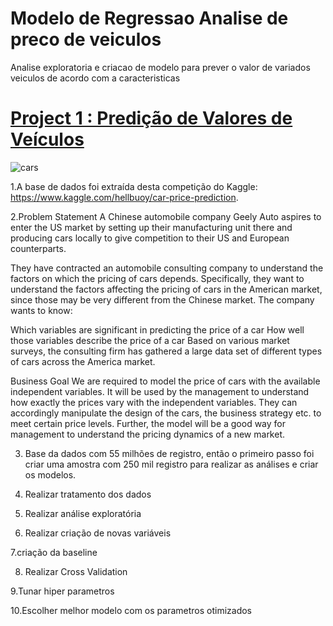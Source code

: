# Modelo de Regressao Analise de preco de veiculos
 
 Analise exploratoria e criacao de modelo para prever o valor de variados veiculos de acordo com a caracteristicas
 
 
 # [Project 1 : Predição de Valores de Veículos ](https://github.com/bezerraluis/Modelo-de-Regressao-Analise-de-preco-de-veiculos/blob/master/Project_Cars_price.ipynb)

![cars](https://github.com/bezerraluis/-Main-projects/blob/master/images/cars_price.jpg)


1.A base de dados foi extraída desta competição do Kaggle: https://www.kaggle.com/hellbuoy/car-price-prediction. 


2.Problem Statement A Chinese automobile company Geely Auto aspires to enter the US market by setting up their manufacturing unit there and producing cars locally to give competition to their US and European counterparts.

They have contracted an automobile consulting company to understand the factors on which the pricing of cars depends. Specifically, they want to understand the factors affecting the pricing of cars in the American market, since those may be very different from the Chinese market. The company wants to know:

Which variables are significant in predicting the price of a car How well those variables describe the price of a car Based on various market surveys, the consulting firm has gathered a large data set of different types of cars across the America market.

Business Goal We are required to model the price of cars with the available independent variables. It will be used by the management to understand how exactly the prices vary with the independent variables. They can accordingly manipulate the design of the cars, the business strategy etc. to meet certain price levels. Further, the model will be a good way for management to understand the pricing dynamics of a new market.

3. Base da dados com 55 milhões de registro, então o primeiro passo foi criar uma amostra com 250 mil registro para realizar as análises e criar os modelos.

4. Realizar tratamento dos dados 

5. Realizar análise exploratória 

6. Realizar criação de novas variáveis 

7.criação da baseline

8. Realizar Cross Validation

9.Tunar hiper parametros

10.Escolher melhor modelo com os parametros otimizados 
